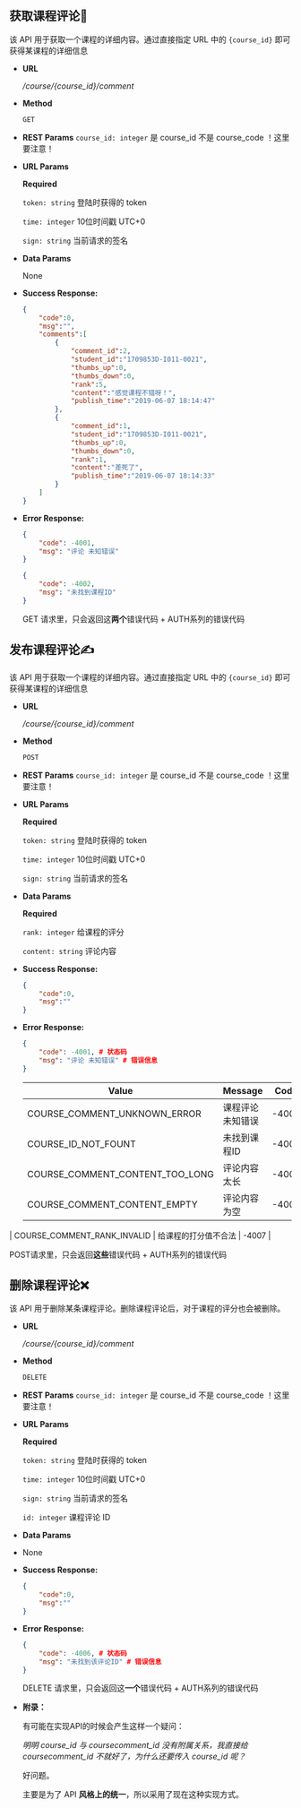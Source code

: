 ## **获取课程评论👀**

  该 API 用于获取一个课程的详细内容。通过直接指定 URL 中的 `{course_id}` 即可获得某课程的详细信息

- **URL**

  _/course/{course_id}/comment_

- **Method**

  `GET`

- **REST Params**
  `course_id: integer` 是 course_id 不是 course_code ！这里要注意！

- **URL Params**

  **Required**

  `token: string` 登陆时获得的 token

  `time: integer` 10位时间戳 UTC+0

  `sign: string` 当前请求的签名

- **Data Params**

  None

- **Success Response:**

  ```JSON
  {
      "code":0,
      "msg":"",
      "comments":[
          {
              "comment_id":2,
              "student_id":"1709853D-I011-0021",
              "thumbs_up":0,
              "thumbs_down":0,
              "rank":5,
              "content":"感觉课程不错呀！",
              "publish_time":"2019-06-07 18:14:47"
          },
          {
              "comment_id":1,
              "student_id":"1709853D-I011-0021",
              "thumbs_up":0,
              "thumbs_down":0,
              "rank":1,
              "content":"差死了",
              "publish_time":"2019-06-07 18:14:33"
          }
      ]
  }
  ```

- **Error Response:**

  ```json
  {
      "code": -4001, 
      "msg": "评论 未知错误"
  }
  ```

  ```json
  {
      "code": -4002, 
      "msg": "未找到课程ID"
  }
  ```

  GET 请求里，只会返回这**两个**错误代码 + AUTH系列的错误代码



## **发布课程评论**✍

  该 API 用于获取一个课程的详细内容。通过直接指定 URL 中的 `{course_id}` 即可获得某课程的详细信息

- **URL**

  _/course/{course_id}/comment_

- **Method**

  `POST`

- **REST Params**
  `course_id: integer` 是 course_id 不是 course_code ！这里要注意！

- **URL Params**

  **Required**

  `token: string` 登陆时获得的 token

  `time: integer` 10位时间戳 UTC+0

  `sign: string` 当前请求的签名

- **Data Params**

  **Required**

  `rank: integer` 给课程的评分

  `content: string` 评论内容

- **Success Response:**

  ```JSON
  {
      "code":0,
      "msg":""
  }
  ```
  
- **Error Response:**

  ```json
  {
      "code": -4001, # 状态码 
      "msg": "评论 未知错误" # 错误信息
  }
  ```

  | Value                           | Message              | Code  |
  | ------------------------------- | -------------------- | ----- |
  | COURSE_COMMENT_UNKNOWN_ERROR    | 课程评论 未知错误    | -4001 |
  | COURSE_ID_NOT_FOUNT             | 未找到课程ID         | -4002 |
  | COURSE_COMMENT_CONTENT_TOO_LONG | 评论内容太长         | -4004 |
  | COURSE_COMMENT_CONTENT_EMPTY    | 评论内容为空         | -4005 |
| COURSE_COMMENT_RANK_INVALID     | 给课程的打分值不合法 | -4007 |
  
  POST请求里，只会返回**这些**错误代码 + AUTH系列的错误代码

## **删除课程评论❌**

  该 API 用于删除某条课程评论。删除课程评论后，对于课程的评分也会被删除。

- **URL**

  _/course/{course_id}/comment_

- **Method**

  `DELETE`

- **REST Params**
  `course_id: integer` 是 course_id 不是 course_code ！这里要注意！

- **URL Params**

  **Required**

  `token: string` 登陆时获得的 token

  `time: integer` 10位时间戳 UTC+0

  `sign: string` 当前请求的签名
  
  `id: integer` 课程评论 ID

- **Data Params**

- 
  None
  
- **Success Response:**

  ```JSON
  {
      "code":0,
      "msg":""
  }
  ```
  
- **Error Response:**

  ```json
  {
      "code": -4006, # 状态码 
      "msg": "未找到该评论ID" # 错误信息
  }
  ```

  DELETE 请求里，只会返回这**一个**错误代码 + AUTH系列的错误代码
  
- **附录：**

  有可能在实现API的时候会产生这样一个疑问：

  _明明 course_id 与 coursecomment_id 没有附属关系，我直接给 coursecomment_id 不就好了，为什么还要传入 course_id 呢？_

  好问题。

  主要是为了 API **风格上的统一**，所以采用了现在这种实现方式。